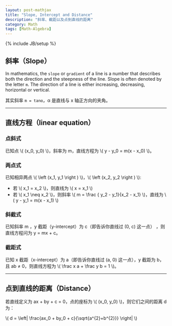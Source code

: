 ```yaml
---
layout: post-mathjax
title: "Slope, Intercept and Distance"
description: "斜率、截距以及点到直线的距离"
category: Math
tags: [Math-Algebra]
---
```

{% include JB/setup %}

## 斜率（Slope）

In mathematics, the `slope` or `gradient` of a line is a number that describes both the direction and the steepness of the line. Slope is often denoted by the letter `m`. The direction of a line is either increasing, decreasing, horizontal or vertical.  

其实斜率 `m = tanα`，α 是直线与 x 轴正方向的夹角。

-----

## 直线方程（linear equation）

### 点斜式

已知点 \\( (x_0, y_0) \\)，斜率为 m，直线方程为 \\( y - y_0 = m(x - x_0) \\)。

### 两点式

已知相异两点 \\( \left (x_1, y_1 \right ) \\)，\\( \left (x_2, y_2 \right ) \\): 
	
* 若 \\( x_1 = x_2 \\)，则直线为 \\( x = x_1 \\)
* 若 \\( x_1 \neq x_2 \\)，则斜率 \\( m = \frac { y_2 - y_1}{x_2 - x_1} \\)，直线为 \\( y - y_1 = m(x - x_1) \\)
	
### 斜截式

已知斜率 m ，y 截距（y-intercept）为 c（即告诉你直线过 (0, c) 这一点） ，则直线方程问为 y = mx + c。 

### 截距式

已知 x 截距（x-intercept）为 a（即告诉你直线过 (a, 0) 这一点），y 截距为 b，且 ab ≠ 0，则直线方程为 \\( \frac x a + \frac y b = 1 \\)。

-----

## 点到直线的距离（Distance）

若直线定义为 ax + by + c = 0，点的座标为 \\( (x_0, y_0) \\)，则它们之间的距离 d 为：

\\( d = \left| \frac{ax_0 + by_0 + c}{\sqrt{a^{2}+b^{2}}} \right| \\)